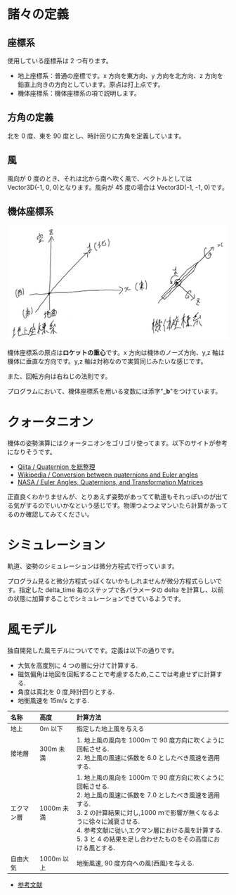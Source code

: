 # 諸々の定義

## 座標系

使用している座標系は 2 つ有ります。

- 地上座標系：普通の座標です。x 方向を東方向、y 方向を北方向、z 方向を鉛直上向きの方向としています。原点は打上点です。
- 機体座標系：機体座標系の項で説明します。

## 方角の定義

北を 0 度、東を 90 度とし、時計回りに方角を定義しています。

## 風

風向が 0 度のとき、それは北から南へ吹く風で、ベクトルとしては Vector3D(-1, 0, 0)となります。風向が 45 度の場合は Vector3D(-1, -1, 0)です。

## 機体座標系

![](body_coordinate.png)

機体座標系の原点は**ロケットの重心**です。x 方向は機体のノーズ方向、y,z 軸は機体に垂直な方向です。y,z 軸は対称なので実質同じみたいな感じです。

また、回転方向は右ねじの法則です。

プログラムにおいて、機体座標系を用いる変数には添字"**\_b**"をつけています。

# クォータニオン

機体の姿勢演算にはクォータニオンをゴリゴリ使ってます。以下のサイトが参考になりそうです。

- [Qiita / Quaternion を総整理](https://qiita.com/drken/items/0639cf34cce14e8d58a5)
- [Wikipedia / Conversion between quaternions and Euler angles](https://en.wikipedia.org/wiki/Conversion_between_quaternions_and_Euler_angles)
- [NASA / Euler Angles, Quaternions, and Transformation Matrices](https://ntrs.nasa.gov/archive/nasa/casi.ntrs.nasa.gov/19770024290.pdf)

正直良くわかりませんが、とりあえず姿勢があってて軌道もそれっぽいのが出てる気がするのでいいかなという感じです。物理つよつよマンいたら計算があってるのか確認してみてください。

# シミュレーション

軌道、姿勢のシミュレーションは微分方程式で行っています。

プログラム見ると微分方程式っぽくないかもしれませんが微分方程式らしいです。指定した delta_time 毎のステップで各パラメータの delta を計算し、以前の状態に加算することでシミュレーションできているようです。

# 風モデル

独自開発した風モデルについてです。定義は以下の通りです。

- 大気を高度別に 4 つの層に分けて計算する.
- 磁気偏角は地図を回転することで考慮するため,ここでは考慮せずに計算する.
- 角度は真北を 0 度,時計回りとする.
- 地衡風速を 15m/s とする.

| 名称       | 高度       | 計算方法                                                                                                                                                                                                                                                                                                           |
| :--------- | :--------- | :----------------------------------------------------------------------------------------------------------------------------------------------------------------------------------------------------------------------------------------------------------------------------------------------------------------- |
| 地上       | 0m 以下    | 指定した地上風を与える                                                                                                                                                                                                                                                                                             |
| 接地層     | 300m 未満  | 1. 地上風の風向を 1000m で 90 度方向に吹くように回転させる.<br>2. 地上風の風速に係数を 6.0 としたべき風速を適用する.                                                                                                                                                                                               |
| エクマン層 | 1000m 未満 | 1. 地上風の風向を 1000m で 90 度方向に吹くように回転させる.<br>2. 地上風の風速に係数を 7.0 としたべき風速を適用する.<br>3. 2 の計算結果に対し,1000 ｍで影響が無くなるように徐々に減衰させる.<br>4. 参考文献に従い,エクマン層における風を計算する.<br>5. 3 と 4 の結果を足し合わせたものをその高度における風とする. |
| 自由大気   | 1000m 以上 | 地衡風速, 90 度方向への風(西風)を与える.                                                                                                                                                                                                                                                                           |

- [参考文献](http://kishou.u-gakugei.ac.jp/graduate/local/doc04.pdf)
